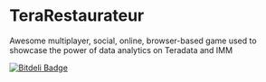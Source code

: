 TeraRestaurateur
================

Awesome multiplayer, social, online, browser-based game used to showcase the power of data analytics on Teradata and IMM


[![Bitdeli Badge](https://d2weczhvl823v0.cloudfront.net/Svjard/terarestaurateur/trend.png)](https://bitdeli.com/free "Bitdeli Badge")


